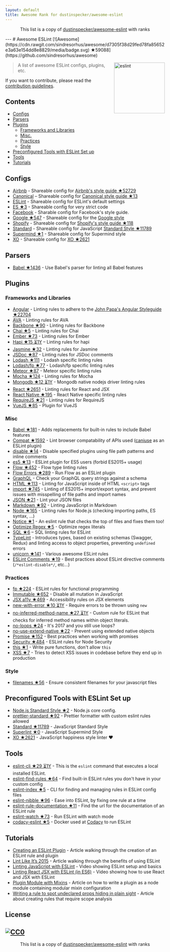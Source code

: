 ```yaml
---
layout: default
title: Awesome Rank for dustinspecker/awesome-eslint
---
```


<p align="center">
	This list is a copy of <a href="https://github.com/dustinspecker/awesome-eslint">dustinspecker/awesome-eslint</a> with ranks
</p>
---
# Awesome ESLint [![Awesome](https://cdn.rawgit.com/sindresorhus/awesome/d7305f38d29fed78fa85652e3a63e154dd8e8829/media/badge.svg) ★59088](https://github.com/sindresorhus/awesome)

[<img src="http://eslint.org/img/logo.svg" width="160" align="right" alt="eslint">](http://eslint.org)

> A list of awesome ESLint configs, plugins, etc.

If you want to contribute, please read the [contribution guidelines](https://github.com/dustinspecker/awesome-eslint/blob/master/contributing.md).

## Contents

- [Configs](#configs)
- [Parsers](#parsers)
- [Plugins](#plugins)
  - [Frameworks and Libraries](#frameworks-and-libraries)
  - [Misc.](#misc)
  - [Practices](#practices)
  - [Style](#style)
- [Preconfigured Tools with ESLint Set up](#preconfigured-tools-with-eslint-set-up)
- [Tools](#tools)
- [Tutorials](#tutorials)

## Configs

- [Airbnb](https://github.com/airbnb/javascript/tree/master/packages/eslint-config-airbnb) - Shareable config for [Airbnb's style guide ★52729](https://github.com/airbnb/javascript)
- [Canonical](https://github.com/gajus/eslint-config-canonical) – Shareable config for [Canonical style guide ★13](https://github.com/gajus/canonical)
- [ESLint](https://github.com/eslint/eslint/tree/master/packages/eslint-config-eslint) - Shareable config for ESLint's default settings
- [ES ★3](https://github.com/thenativeweb/eslint-config-es) - Shareable config for very strict code
- [Facebook](https://www.npmjs.com/package/eslint-config-fbjs) - Sharable config for Facebook's style guide.
- [Google ★547](https://github.com/google/eslint-config-google) - Shareable config for the [Google style](http://google.github.io/styleguide/javascriptguide.xml)
- [Shopify](https://github.com/Shopify/eslint-plugin-shopify) - Shareable config for [Shopify's style guide ★118](https://github.com/Shopify/javascript)
- [Standard](https://github.com/feross/eslint-config-standard) - Shareable config for JavaScript [Standard Style ★11789](https://github.com/feross/standard)
- [Supermind ★1](https://github.com/supermind/eslint-config-supermind) - Shareable config for Supermind style
- [XO](https://github.com/sindresorhus/eslint-config-xo) - Shareable config for [XO ★2621](https://github.com/sindresorhus/xo)

## Parsers

- [Babel ★1436](https://github.com/babel/babel-eslint) - Use Babel's parser for linting all Babel features

## Plugins

### Frameworks and Libraries

- [Angular](https://github.com/Gillespie59/eslint-plugin-angular) - Linting rules to adhere to the [John Papa's Angular Styleguide ★22704](https://github.com/johnpapa/angular-styleguide)
- [AVA](https://github.com/sindresorhus/eslint-plugin-ava) - Linting rules for AVA
- [Backbone ★90](https://github.com/ilyavolodin/eslint-plugin-backbone) - Linting rules for Backbone
- [Chai ★5](https://github.com/turbo87/eslint-plugin-chai-expect) - Linting rules for Chai
- [Ember ★73](https://github.com/netguru/eslint-plugin-ember) - Linting rules for Ember
- [Hapi ★15 ⏳1Y](https://github.com/continuationlabs/eslint-plugin-hapi) – Linting rules for hapi
- [Jasmine ★32](https://github.com/tlvince/eslint-plugin-jasmine) - Linting rules for Jasmine
- [JSDoc ★87](https://github.com/gajus/eslint-plugin-jsdoc) - Linting rules for JSDoc comments
- [Lodash ★111](https://github.com/wix/eslint-plugin-lodash) - Lodash specific linting rules
- [Lodash/fp ★77](https://github.com/jfmengels/eslint-plugin-lodash-fp) - Lodash/fp specific linting rules
- [Meteor ★87](https://github.com/dferber90/eslint-plugin-meteor) - Meteor specific linting rules
- [Mocha ★124](https://github.com/lo1tuma/eslint-plugin-mocha) - Linting rules for Mocha
- [Mongodb ★12 ⏳1Y](https://github.com/nfroidure/eslint-plugin-mongodb) - Mongodb native nodejs driver linting rules
- [React ★2651](https://github.com/yannickcr/eslint-plugin-react) - Linting rules for React and JSX
- [React Native ★195](https://github.com/Intellicode/eslint-plugin-react-native) - React Native specific linting rules
- [RequireJS ★21](https://github.com/cvisco/eslint-plugin-requirejs) - Linting rules for RequireJS
- [VueJS ★85](https://github.com/vuejs/eslint-plugin-vue) - Plugin for VueJS

### Misc

- [Babel ★181](https://github.com/babel/eslint-plugin-babel) - Adds replacements for built-in rules to include Babel features
- [Compat ★1592](https://github.com/amilajack/eslint-plugin-compat) - Lint browser compatability of APIs used ([caniuse](http://caniuse.com/#search=fetch) as an ESLint plugin)
- [disable ★14](https://github.com/mradionov/eslint-plugin-disable) - Disable specified plugins using file path patterns and inline comments
- [es5 ★13](https://github.com/nkt/eslint-plugin-es5) - ESLint plugin for ES5 users (forbid ES2015+ usage)
- [Flow ★452](https://github.com/gajus/eslint-plugin-flowtype) - Flow type linting rules
- [Flow Errors ★289](https://github.com/amilajack/eslint-plugin-flowtype-errors) - Run Flow as an ESLint plugin
- [GraphQL](https://github.com/apollostack/eslint-plugin-graphql) - Check your GraphQL query strings against a schema
- [HTML ★113](https://github.com/BenoitZugmeyer/eslint-plugin-html) - Linting for JavaScript inside of HTML `<script>` tags
- [import ★745](https://github.com/benmosher/eslint-plugin-import) - Linting of ES2015+  import/export syntax, and prevent issues with misspelling of file paths and import names
- [JSON ★21](https://github.com/azeemba/eslint-plugin-json) - Lint your JSON files
- [Markdown ★92](https://github.com/eslint/eslint-plugin-markdown) - Linting JavaScript in Markdown
- [Node ★165](https://github.com/mysticatea/eslint-plugin-node) - Linting rules for Node.js (checking importing paths, ES syntax, ...)
- [Notice ★1](https://github.com/nickdeis/eslint-plugin-notice) - An eslint rule that checks the top of files and fixes them too!
- [Optimize Regex ★5](https://github.com/BrainMaestro/eslint-plugin-optimize-regex) - Optimize regex literals
- [SQL ★6](https://github.com/gajus/eslint-plugin-sql) – SQL linting rules for ESLint
- [TypeLint](https://github.com/yarax/typelint) - Introduces types, based on existing schemas (Swagger, Redux) and linting access to object properties, preventing `undefined` errors
- [unicorn ★141](https://github.com/sindresorhus/eslint-plugin-unicorn) - Various awesome ESLint rules
- [ESLint Comments ★19](https://github.com/mysticatea/eslint-plugin-eslint-comments) - Best practices about ESLint directive comments (`/*eslint-disable*/`, etc...)

### Practices

- [fp ★224](https://github.com/jfmengels/eslint-plugin-fp) - ESLint rules for functional programming
- [Immutable ★652](https://github.com/jhusain/eslint-plugin-immutable) - Disable all mutation in JavaScript
- [JSX a11y ★469](https://github.com/evcohen/eslint-plugin-jsx-a11y) - Accessibility rules on JSX elements
- [new-with-error ★10 ⏳1Y](https://github.com/Trott/eslint-plugin-new-with-error) - Require errors to be thrown using `new`
- [no-inferred-method-name ★27 ⏳1Y](https://github.com/johnstonbl01/eslint-no-inferred-method-name) - Custom rule for ESLint that checks for inferred method names within object literals.
- [no-loops ★24](https://github.com/buildo/eslint-plugin-no-loops) - It's 2017 and you still use loops?
- [no-use-extend-native ★22](https://github.com/dustinspecker/eslint-plugin-no-use-extend-native) - Prevent using extended native objects
- [Promise ★152](https://github.com/xjamundx/eslint-plugin-promise) - Best practices when working with promises
- [Security ★484](https://github.com/nodesecurity/eslint-plugin-security) - ESLint rules for Node Security
- [this ★1](https://github.com/matijs/eslint-plugin-this) - Write pure functions, don't allow `this`
- [XSS ★7](https://github.com/Rantanen/eslint-plugin-xss) - Tries to detect XSS issues in codebase before they end up in production

### Style

- [filenames ★56](https://github.com/selaux/eslint-plugin-filenames) - Ensure consistent filenames for your javascript files

## Preconfigured Tools with ESLint Set up

- [Node.js Standard Style ★2](https://github.com/geek/node-style) - Node.js core config.
- [prettier-standard ★92](https://github.com/sheerun/prettier-standard) - Prettier formatter with custom eslint rules allowed
- [Standard ★11789](https://github.com/feross/standard) - JavaScript Standard Style
- [Superlint ★0](https://github.com/supermind/superlint) - JavaScript Supermind Style
- [XO ★2621](https://github.com/sindresorhus/xo) - JavaScript happiness style linter ❤️

## Tools

- [eslint-cli ★29 ⏳1Y](https://github.com/mysticatea/eslint-cli) - This is the `eslint` command that executes a local installed ESLint.
- [eslint-find-rules ★64](https://github.com/sarbbottam/eslint-find-rules) - Find built-in ESLint rules you don't have in your custom config
- [eslint-index ★5](https://github.com/wagerfield/eslint-index) - CLI for finding and managing rules in ESLint config files
- [eslint-nibble ★96](https://github.com/IanVS/eslint-nibble) - Ease into ESLint, by fixing one rule at a time
- [eslint-rule-documentation ★11](https://github.com/jfmengels/eslint-rule-documentation) - Find the url for the documentation of an ESLint rule
- [eslint-watch ★73](https://github.com/rizowski/eslint-watch) - Run ESLint with watch mode
- [codacy-eslint ★5](https://github.com/codacy/codacy-eslint) - Docker used at [Codacy](https://www.codacy.com) to run ESLint

## Tutorials

- [Creating an ESLint Plugin](https://medium.com/tumblbug-engineering/creating-an-eslint-plugin-87f1cb42767f) - Article walking through the creation of an ESLint rule and plugin
- [Lint Like It’s 2015](https://medium.com/@dan_abramov/lint-like-it-s-2015-6987d44c5b48#.5p3yk0b03) - Article walking through the benefits of using ESLint
- [Linting JavaScript with ESLint](https://egghead.io/lessons/javascript-linting-javascript-with-eslint) - Video showing ESLint setup and basics
- [Linting React JSX with ESLint (in ES6)](https://egghead.io/lessons/react-linting-react-jsx-with-eslint-in-es6) - Video showing how to use React and JSX with ESLint
- [Plugin Module with Mixins](https://akullpp.com/eslint-integration) - Article on how to write a plugin as a node module containing modular mixin configuration
- [Writing a rule to spot undeclared props hiding in plain sight](http://blog.cowchimp.com/writing-a-custom-eslint-rule-to-spot-undeclared-props/) - Article about creating rules that require scope analysis

## License

[![CC0](https://i.creativecommons.org/p/zero/1.0/88x31.png)](https://creativecommons.org/publicdomain/zero/1.0/)
---
<p align="center">
	This list is a copy of <a href="https://github.com/dustinspecker/awesome-eslint">dustinspecker/awesome-eslint</a> with ranks
</p>
